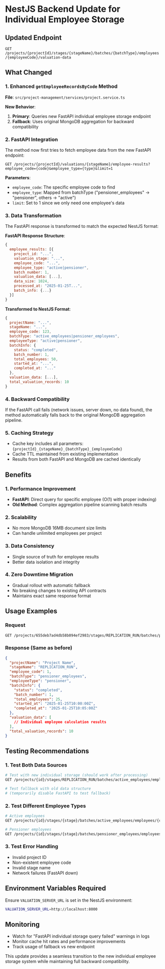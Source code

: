 # NestJS Backend Update for Individual Employee Storage

## Updated Endpoint
`GET /projects/{projectId}/stages/{stageName}/batches/{batchType}/employees/{employeeCode}/valuation-data`

## What Changed

### 1. Enhanced `getEmployeeRecordsByCode` Method
**File**: `src/project-management/services/project.service.ts`

**New Behavior**:
1. **Primary**: Queries new FastAPI individual employee storage endpoint
2. **Fallback**: Uses original MongoDB aggregation for backward compatibility

### 2. FastAPI Integration
The method now first tries to fetch employee data from the new FastAPI endpoint:
```
GET /projects/{projectId}/valuations/{stageName}/employee-results?employee_code={code}&employee_type={type}&limit=1
```

**Parameters**:
- `employee_code`: The specific employee code to find
- `employee_type`: Mapped from batchType ("pensioner_employees" → "pensioner", others → "active")
- `limit`: Set to 1 since we only need one employee's data

### 3. Data Transformation
The FastAPI response is transformed to match the expected NestJS format:

**FastAPI Response Structure**:
```javascript
{
  employee_results: [{
    project_id: "...",
    valuation_stage: "...",
    employee_code: "...",
    employee_type: "active|pensioner",
    batch_number: 1,
    valuation_data: [...],
    data_size: 1024,
    processed_at: "2025-01-25T...",
    batch_info: {...}
  }]
}
```

**Transformed to NestJS Format**:
```javascript
{
  projectName: "...",
  stageName: "...", 
  employee_code: 123,
  batchType: "active_employees|pensioner_employees",
  employeeType: "active|pensioner",
  batchInfo: {
    status: "completed",
    batch_number: 1,
    total_employees: 50,
    started_at: "...",
    completed_at: "..."
  },
  valuation_data: [...],
  total_valuation_records: 10
}
```

### 4. Backward Compatibility
If the FastAPI call fails (network issues, server down, no data found), the method automatically falls back to the original MongoDB aggregation pipeline.

### 5. Caching Strategy
- Cache key includes all parameters: `{projectId}_{stageName}_{batchType}_{employeeCode}`
- Cache TTL maintained from existing implementation
- Results from both FastAPI and MongoDB are cached identically

## Benefits

### 1. Performance Improvement
- **FastAPI**: Direct query for specific employee (O(1) with proper indexing)
- **Old Method**: Complex aggregation pipeline scanning batch results

### 2. Scalability
- No more MongoDB 16MB document size limits
- Can handle unlimited employees per project

### 3. Data Consistency
- Single source of truth for employee results
- Better data isolation and integrity

### 4. Zero Downtime Migration
- Gradual rollout with automatic fallback
- No breaking changes to existing API contracts
- Maintains exact same response format

## Usage Examples

### Request
```bash
GET /projects/655deb7ad4db58b094ef2983/stages/REPLICATION_RUN/batches/pensioner_employees/employees/1/valuation-data
```

### Response (Same as before)
```json
{
  "projectName": "Project Name",
  "stageName": "REPLICATION_RUN",
  "employee_code": 1,
  "batchType": "pensioner_employees", 
  "employeeType": "pensioner",
  "batchInfo": {
    "status": "completed",
    "batch_number": 1,
    "total_employees": 25,
    "started_at": "2025-01-25T10:00:00Z",
    "completed_at": "2025-01-25T10:05:00Z"
  },
  "valuation_data": [
    // Individual employee calculation results
  ],
  "total_valuation_records": 10
}
```

## Testing Recommendations

### 1. Test Both Data Sources
```bash
# Test with new individual storage (should work after processing)
GET /projects/{id}/stages/REPLICATION_RUN/batches/active_employees/employees/1/valuation-data

# Test fallback with old data structure
# (temporarily disable FastAPI to test fallback)
```

### 2. Test Different Employee Types
```bash
# Active employees
GET /projects/{id}/stages/{stage}/batches/active_employees/employees/{code}/valuation-data

# Pensioner employees  
GET /projects/{id}/stages/{stage}/batches/pensioner_employees/employees/{code}/valuation-data
```

### 3. Test Error Handling
- Invalid project ID
- Non-existent employee code
- Invalid stage name
- Network failures (FastAPI down)

## Environment Variables Required
Ensure `VALUATION_SERVER_URL` is set in the NestJS environment:
```bash
VALUATION_SERVER_URL=http://localhost:8000
```

## Monitoring
- Watch for "FastAPI individual storage query failed" warnings in logs
- Monitor cache hit rates and performance improvements
- Track usage of fallback vs new endpoint

This update provides a seamless transition to the new individual employee storage system while maintaining full backward compatibility.
